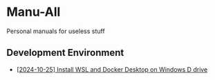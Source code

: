 # Manu-All
Personal manuals for useless stuff

## Development Environment 

- [[2024-10-25] Install WSL and Docker Desktop on Windows D drive](https://github.com/LageCode/Manu-All/blob/master/Install%20WSL%20and%20Docker%20on%20D%20drive.md)
